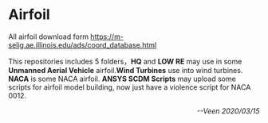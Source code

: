 # Airfoil

All airfoil download form https://m-selig.ae.illinois.edu/ads/coord_database.html

This repositories includes 5 folders，**HQ** and **LOW RE** may use in some **Unmanned Aerial Vehicle** airfoil.**Wind Turbines** use into wind turbines. **NACA** is some NACA airfoil. **ANSYS SCDM Scripts** may upload some scripts for airfoil model building, now just have a violence script for NACA 0012.

<p align="right"><I>--Veen 2020/03/15